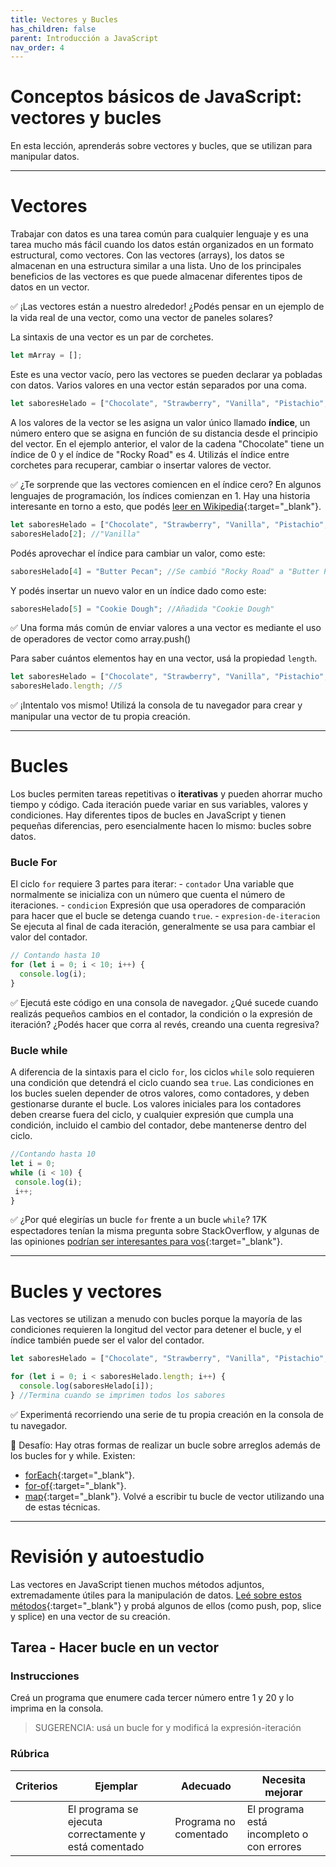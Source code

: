 ```yaml
---
title: Vectores y Bucles
has_children: false
parent: Introducción a JavaScript
nav_order: 4
---
```


# Conceptos básicos de JavaScript: vectores y bucles

En esta lección, aprenderás sobre vectores y bucles, que se utilizan para manipular datos.

---

# Vectores

Trabajar con datos es una tarea común para cualquier lenguaje y es una tarea mucho más fácil cuando los datos están organizados en un formato estructural, como vectores. Con las vectores (arrays), los datos se almacenan en una estructura similar a una lista. Uno de los principales beneficios de las vectores es que puede almacenar diferentes tipos de datos en un vector.

✅ ¡Las vectores están a nuestro alrededor! ¿Podés pensar en un ejemplo de la vida real de una vector, como una vector de paneles solares?

La sintaxis de una vector es un par de corchetes.

```javascript
let mArray = [];
```

Este es una vector vacío, pero las vectores se pueden declarar ya pobladas con datos. Varios valores en una vector están separados por una coma.

```javascript
let saboresHelado = ["Chocolate", "Strawberry", "Vanilla", "Pistachio", "Rocky Road"];
```

A los valores de la vector se les asigna un valor único llamado **índice**, un número entero que se asigna en función de su distancia desde el principio del vector. En el ejemplo anterior, el valor de la cadena "Chocolate" tiene un índice de 0 y el índice de "Rocky Road" es 4. Utilizás el índice entre corchetes para recuperar, cambiar o insertar valores de vector.

✅ ¿Te sorprende que las vectores comiencen en el índice cero? En algunos lenguajes de programación, los índices comienzan en 1. Hay una historia interesante en torno a esto, que podés [leer en Wikipedia](https://hmong.es/wiki/Zero-based_numbering){:target="_blank"}.

```javascript
let saboresHelado = ["Chocolate", "Strawberry", "Vanilla", "Pistachio", "Rocky Road"];
saboresHelado[2]; //"Vanilla"
```

Podés aprovechar el índice para cambiar un valor, como este:

```javascript
saboresHelado[4] = "Butter Pecan"; //Se cambió "Rocky Road" a "Butter Pecan"
```

Y podés insertar un nuevo valor en un índice dado como este:

```javascript
saboresHelado[5] = "Cookie Dough"; //Añadida "Cookie Dough"
```

✅ Una forma más común de enviar valores a una vector es mediante el uso de operadores de vector como array.push()

Para saber cuántos elementos hay en una vector, usá la propiedad `length`.

```javascript
let saboresHelado = ["Chocolate", "Strawberry", "Vanilla", "Pistachio", "Rocky Road"];
saboresHelado.length; //5
```

✅ ¡Intentalo vos mismo! Utilizá la consola de tu navegador para crear y manipular una vector de tu propia creación.

---

# Bucles

Los bucles permiten tareas repetitivas o **iterativas** y pueden ahorrar mucho tiempo y código. Cada iteración puede variar en sus variables, valores y condiciones. Hay diferentes tipos de bucles en JavaScript y tienen pequeñas diferencias, pero esencialmente hacen lo mismo: bucles sobre datos.

### Bucle For

El ciclo `for` requiere 3 partes para iterar:
     - `contador` Una variable que normalmente se inicializa con un número que cuenta el número de iteraciones.
     - `condicion` Expresión que usa operadores de comparación para hacer que el bucle se detenga cuando `true`.
     - `expresion-de-iteracion` Se ejecuta al final de cada iteración, generalmente se usa para cambiar el valor del contador.

  
```javascript
// Contando hasta 10
for (let i = 0; i < 10; i++) {
  console.log(i);
}
```

✅ Ejecutá este código en una consola de navegador. ¿Qué sucede cuando realizás pequeños cambios en el contador, la condición o la expresión de iteración? ¿Podés hacer que corra al revés, creando una cuenta regresiva?

### Bucle while

A diferencia de la sintaxis para el ciclo `for`, los ciclos `while` solo requieren una condición que detendrá el ciclo cuando sea `true`. Las condiciones en los bucles suelen depender de otros valores, como contadores, y deben gestionarse durante el bucle. Los valores iniciales para los contadores deben crearse fuera del ciclo, y cualquier expresión que cumpla una condición, incluido el cambio del contador, debe mantenerse dentro del ciclo.

```javascript
//Contando hasta 10
let i = 0;
while (i < 10) {
 console.log(i);
 i++;
}
```

✅ ¿Por qué elegirías un bucle `for` frente a un bucle `while`? 17K espectadores tenían la misma pregunta sobre StackOverflow, y algunas de las opiniones [podrían ser interesantes para vos](https://stackoverflow.com/questions/39969145/while-loops-vs-for-loops-in-javascript){:target="_blank"}.

---

# Bucles y vectores

Las vectores se utilizan a menudo con bucles porque la mayoría de las condiciones requieren la longitud del vector para detener el bucle, y el índice también puede ser el valor del contador.

```javascript
let saboresHelado = ["Chocolate", "Strawberry", "Vanilla", "Pistachio", "Rocky Road"];

for (let i = 0; i < saboresHelado.length; i++) {
  console.log(saboresHelado[i]);
} //Termina cuando se imprimen todos los sabores
```

✅ Experimentá recorriendo una serie de tu propia creación en la consola de tu navegador.

🚀 Desafío: Hay otras formas de realizar un bucle sobre arreglos además de los bucles for y while. Existen:
 - [forEach](https://developer.mozilla.org/es/docs/Web/JavaScript/Reference/Global_Objects/Array/forEach){:target="_blank"}.
 - [for-of](https://developer.mozilla.org/es/docs/Web/JavaScript/Reference/Statements/for...of){:target="_blank"}.
 - [map](https://developer.mozilla.org/es/docs/Web/JavaScript/Reference/Global_Objects/Array/map){:target="_blank"}. 
Volvé a escribir tu bucle de vector utilizando una de estas técnicas.

---

# Revisión y autoestudio

Las vectores en JavaScript tienen muchos métodos adjuntos, extremadamente útiles para la manipulación de datos. [Leé sobre estos métodos](https://developer.mozilla.org/es/docs/Web/JavaScript/Reference/Global_Objects/Array){:target="_blank"} y probá algunos de ellos (como push, pop, slice y splice) en una vector de su creación.


## Tarea - Hacer bucle en un vector

### Instrucciones

Creá un programa que enumere cada tercer número entre 1 y 20 y lo imprima en la consola.

> SUGERENCIA: usá un bucle for y modificá la expresión-iteración

### Rúbrica

| Criterios | Ejemplar | Adecuado | Necesita mejorar |
| -------- | --------------------------------------- | ------------------------ | ------------------------------ |
| | El programa se ejecuta correctamente y está comentado | Programa no comentado | El programa está incompleto o con errores |
